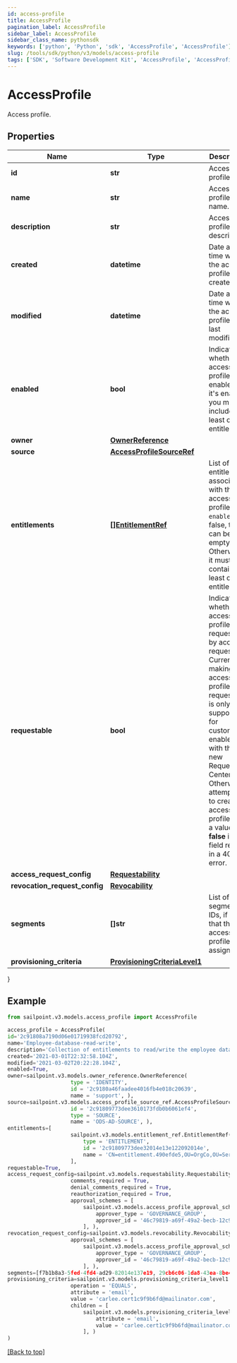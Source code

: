 ```yaml
---
id: access-profile
title: AccessProfile
pagination_label: AccessProfile
sidebar_label: AccessProfile
sidebar_class_name: pythonsdk
keywords: ['python', 'Python', 'sdk', 'AccessProfile', 'AccessProfile']
slug: /tools/sdk/python/v3/models/access-profile
tags: ['SDK', 'Software Development Kit', 'AccessProfile', 'AccessProfile']
---
```


# AccessProfile

Access profile.

## Properties

| Name | Type | Description | Notes |
| --- | --- | --- | --- |
| **id** | **str** | Access profile ID. | [optional] [readonly] |
| **name** | **str** | Access profile name. | [required] |
| **description** | **str** | Access profile description. | [optional] |
| **created** | **datetime** | Date and time when the access profile was created. | [optional] [readonly] |
| **modified** | **datetime** | Date and time when the access profile was last modified. | [optional] [readonly] |
| **enabled** | **bool** | Indicates whether the access profile is enabled. If it's enabled, you must include at least one entitlement. | [optional] [default to False] |
| **owner** | [**OwnerReference**](owner-reference) |  | [required] |
| **source** | [**AccessProfileSourceRef**](access-profile-source-ref) |  | [required] |
| **entitlements** | [**[]EntitlementRef**](entitlement-ref) | List of entitlements associated with the access profile. If `enabled` is false, this can be empty. Otherwise, it must contain at least one entitlement. | [optional] |
| **requestable** | **bool** | Indicates whether the access profile is requestable by access request. Currently, making an access profile non-requestable is only supported for customers enabled with the new Request Center. Otherwise, attempting to create an access profile with a value **false** in this field results in a 400 error. | [optional] [default to True] |
| **access_request_config** | [**Requestability**](requestability) |  | [optional] |
| **revocation_request_config** | [**Revocability**](revocability) |  | [optional] |
| **segments** | **[]str** | List of segment IDs, if any, that the access profile is assigned to. | [optional] |
| **provisioning_criteria** | [**ProvisioningCriteriaLevel1**](provisioning-criteria-level1) |  | [optional] |

}

## Example

```python
from sailpoint.v3.models.access_profile import AccessProfile

access_profile = AccessProfile(
id='2c91808a7190d06e01719938fcd20792',
name='Employee-database-read-write',
description='Collection of entitlements to read/write the employee database',
created='2021-03-01T22:32:58.104Z',
modified='2021-03-02T20:22:28.104Z',
enabled=True,
owner=sailpoint.v3.models.owner_reference.OwnerReference(
                    type = 'IDENTITY',
                    id = '2c9180a46faadee4016fb4e018c20639',
                    name = 'support', ),
source=sailpoint.v3.models.access_profile_source_ref.AccessProfileSourceRef(
                    id = '2c91809773dee3610173fdb0b6061ef4',
                    type = 'SOURCE',
                    name = 'ODS-AD-SOURCE', ),
entitlements=[
                    sailpoint.v3.models.entitlement_ref.EntitlementRef(
                        type = 'ENTITLEMENT',
                        id = '2c91809773dee32014e13e122092014e',
                        name = 'CN=entitlement.490efde5,OU=OrgCo,OU=ServiceDept,DC=HQAD,DC=local', )
                    ],
requestable=True,
access_request_config=sailpoint.v3.models.requestability.Requestability(
                    comments_required = True,
                    denial_comments_required = True,
                    reauthorization_required = True,
                    approval_schemes = [
                        sailpoint.v3.models.access_profile_approval_scheme.AccessProfileApprovalScheme(
                            approver_type = 'GOVERNANCE_GROUP',
                            approver_id = '46c79819-a69f-49a2-becb-12c971ae66c6', )
                        ], ),
revocation_request_config=sailpoint.v3.models.revocability.Revocability(
                    approval_schemes = [
                        sailpoint.v3.models.access_profile_approval_scheme.AccessProfileApprovalScheme(
                            approver_type = 'GOVERNANCE_GROUP',
                            approver_id = '46c79819-a69f-49a2-becb-12c971ae66c6', )
                        ], ),
segments=[f7b1b8a3-5fed-4fd4-ad29-82014e137e19, 29cb6c06-1da8-43ea-8be4-b3125f248f2a],
provisioning_criteria=sailpoint.v3.models.provisioning_criteria_level1.ProvisioningCriteriaLevel1(
                    operation = 'EQUALS',
                    attribute = 'email',
                    value = 'carlee.cert1c9f9b6fd@mailinator.com',
                    children = [
                        sailpoint.v3.models.provisioning_criteria_level2.ProvisioningCriteriaLevel2(
                            attribute = 'email',
                            value = 'carlee.cert1c9f9b6fd@mailinator.com', )
                        ], )
)

```

[[Back to top]](#)
